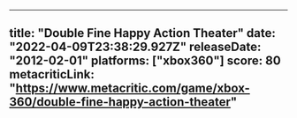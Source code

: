 
---
title: "Double Fine Happy Action Theater"
date: "2022-04-09T23:38:29.927Z"
releaseDate: "2012-02-01"
platforms: ["xbox360"]
score: 80
metacriticLink: "https://www.metacritic.com/game/xbox-360/double-fine-happy-action-theater"
---

